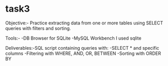 # task3
Objective:-
Practice extracting data from one or more tables using SELECT queries with filters and sorting.

Tools:-
-DB Browser for SQLite
-MySQL Workbench
I used sqlite

Deliverables:-SQL script containing queries with:
-SELECT * and specific columns
-Filtering with WHERE, AND, OR, BETWEEN
-Sorting with ORDER BY

